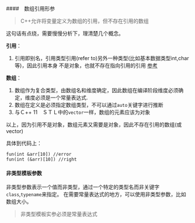 ####　数组引用形参
> C++允许将变量定义为数组的引用，但不存在引用的数组

这句话有点绕，需要慢慢分析下，理清楚几个概念。

**引用**：
1. 引用即别名，引用类型引用(refer to)另外一种类型(比如基本数据类型int,char等)，因此引用本身
   不是对象，也就不存在指向引用的引用 [参考](https://en.wikipedia.org/wiki/Reference_(C%2B%2B))

**数组**：

1. 数组作为复合类型，由数组名和维度确定，因此数组在编译阶段维度必须确定，维度必须是一个常量表达式.
2. 数组在定义是必须指定数组类型，不可以通过`auto`关键字进行推断
3. 与Ｃ++ 11　ＳＴＬ中的`vector`一样，数组的元素应该为对象

以上，因为引用不是对象，数组元素又需要是对象，因此不存在引用的数组(或vector)

具体到代码上：
```
fun(int &arr[10]) //error
fun(int (&arr)[10]) //right
```

#### 非类型模板参数
非类型参数表示一个值而非类型，通过一个特定的类型名而非关键字`class`,`typename`来指定。
在需要常量表达式的地方，可以使用非类型参数，比如数组大小。
> 非类型模板实参必须是常量表达式


     
